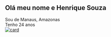 ## Olá meu nome e Henrique Souza
Sou de Manaus, Amazonas <br>
Tenho 24 anos <br>
[![card](https://github-readme-stats.vercel.app/api?username=HenriquepSouza23&themealtocontraste)](https://github.com/anuraghazra/github-readme-stats)
